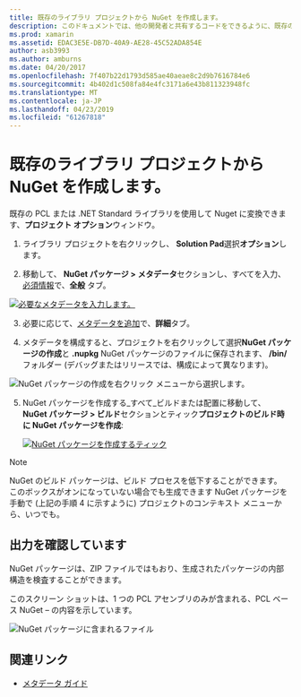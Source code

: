 ```yaml
---
title: 既存のライブラリ プロジェクトから NuGet を作成します。
description: このドキュメントでは、他の開発者と共有するコードをできるように、既存のライブラリ プロジェクトから NuGet パッケージを作成する方法について説明します。
ms.prod: xamarin
ms.assetid: EDAC3E5E-DB7D-40A9-AE28-45C52ADA854E
author: asb3993
ms.author: amburns
ms.date: 04/20/2017
ms.openlocfilehash: 7f407b22d1793d585ae40aeae8c2d9b7616784e6
ms.sourcegitcommit: 4b402d1c508fa84e4fc3171a6e43b811323948fc
ms.translationtype: MT
ms.contentlocale: ja-JP
ms.lasthandoff: 04/23/2019
ms.locfileid: "61267818"
---
```

# <a name="creating-a-nuget-from-existing-library-projects"></a>既存のライブラリ プロジェクトから NuGet を作成します。

既存の PCL または .NET Standard ライブラリを使用して Nuget に変換できます、**プロジェクト オプション**ウィンドウ。

1. ライブラリ プロジェクトを右クリックし、 **Solution Pad**選択**オプション**します。

2. 移動して、 **NuGet パッケージ > メタデータ**セクションし、すべてを入力、[必須情報](~/cross-platform/app-fundamentals/nuget-multiplatform-libraries/metadata.md)で、**全般** タブ。

  [![](existing-library-images/existing-metadata-sml.png "必要なメタデータを入力します。")](existing-library-images/existing-metadata.png#lightbox)

3. 必要に応じて、[メタデータを追加](~/cross-platform/app-fundamentals/nuget-multiplatform-libraries/metadata.md)で、**詳細**タブ。

4. メタデータを構成すると、プロジェクトを右クリックして選択**NuGet パッケージの作成**と **.nupkg** NuGet パッケージのファイルに保存されます、 **/bin/** フォルダー (デバッグまたはリリースでは、構成によって異なります)。

  ![](existing-library-images/create-nuget-package.png "NuGet パッケージの作成を右クリック メニューから選択します。")

5. NuGet パッケージを作成する_すべて_ビルドまたは配置に移動して、 **NuGet パッケージ > ビルド**セクションとティック**プロジェクトのビルド時に NuGet パッケージを作成**:

    [![](existing-library-images/existing-tickbox-sml.png "NuGet パッケージを作成するティック")](existing-library-images/existing-tickbox.png#lightbox)

> [!NOTE]
> NuGet のビルド パッケージは、ビルド プロセスを低下することができます。 このボックスがオンになっていない場合でも生成できます NuGet パッケージを手動で (上記の手順 4 に示すように) プロジェクトのコンテキスト メニューから、いつでも。

## <a name="verifying-the-output"></a>出力を確認しています

NuGet パッケージは、ZIP ファイルではもおり、生成されたパッケージの内部構造を検査することができます。

このスクリーン ショットは、1 つの PCL アセンブリのみが含まれる、PCL ベース NuGet – の内容を示しています。

![](existing-library-images/nuget-output.png "NuGet パッケージに含まれるファイル")


## <a name="related-links"></a>関連リンク

- [メタデータ ガイド](~/cross-platform/app-fundamentals/nuget-multiplatform-libraries/metadata.md)

